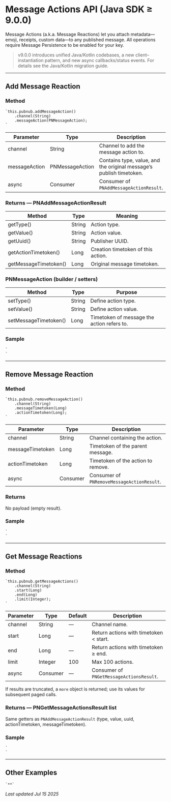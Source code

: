 # Message Actions API (Java SDK ≥ 9.0.0)

Message Actions (a.k.a. Message Reactions) let you attach metadata—emoji, receipts, custom data—to any published message. All operations require Message Persistence to be enabled for your key.

> v9.0.0 introduces unified Java/Kotlin codebases, a new client–instantiation pattern, and new async callbacks/status events. For details see the Java/Kotlin migration guide.

---

## Add Message Reaction

### Method

```
`this.pubnub.addMessageAction()  
    .channel(String)  
    .messageAction(PNMessageAction);  
`
```

Parameter | Type | Description
--- | --- | ---
channel | String | Channel to add the message action to.
messageAction | PNMessageAction | Contains type, value, and the original message’s publish timetoken.
async | Consumer<Result> | Consumer of `PNAddMessageActionResult`.

### Returns — PNAddMessageActionResult
Method | Type | Meaning
--- | --- | ---
getType() | String | Action type.
getValue() | String | Action value.
getUuid() | String | Publisher UUID.
getActionTimetoken() | Long | Creation timetoken of this action.
getMessageTimetoken() | Long | Original message timetoken.

### PNMessageAction (builder / setters)
Method | Type | Purpose
--- | --- | ---
setType() | String | Define action type.
setValue() | String | Define action value.
setMessageTimetoken() | Long | Timetoken of message the action refers to.

### Sample

```
`  
`
```

---

## Remove Message Reaction

### Method

```
`this.pubnub.removeMessageAction()  
    .channel(String)  
    .messageTimetoken(Long)  
    .actionTimetoken(Long);  
`
```

Parameter | Type | Description
--- | --- | ---
channel | String | Channel containing the action.
messageTimetoken | Long | Timetoken of the parent message.
actionTimetoken | Long | Timetoken of the action to remove.
async | Consumer<Result> | Consumer of `PNRemoveMessageActionResult`.

### Returns  
No payload (empty result).

### Sample

```
`  
`
```

---

## Get Message Reactions

### Method

```
`this.pubnub.getMessageActions()  
    .channel(String)  
    .start(Long)  
    .end(Long)  
    .limit(Integer);  
`
```

Parameter | Type | Default | Description
--- | --- | --- | ---
channel | String | — | Channel name.
start | Long | — | Return actions with timetoken < start.
end | Long | — | Return actions with timetoken ≥ end.
limit | Integer | 100 | Max 100 actions.
async | Consumer<Result> | — | Consumer of `PNGetMessageActionsResult`.

If results are truncated, a `more` object is returned; use its values for subsequent paged calls.

### Returns — PNGetMessageActionsResult list
Same getters as `PNAddMessageActionResult` (type, value, uuid, actionTimetoken, messageTimetoken).

### Sample

```
`  
`
```

---

## Other Examples

```
`**`
```

_Last updated Jul 15 2025_